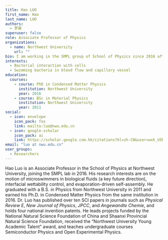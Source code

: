 ```yaml
---
title: Hao LUO
first_name: Hao
last_name: LUO
authors:
  - 罗昊
superuser: false
role: Associate Professor of Physics
organizations:
  - name: Northwest University
    url: ""
bio: I am working in the SMPL group of School of Physics since 2016 after my PhD study. My topics maintly aling to the bacterial interaction with cells and tissue, for the purpose of medical application, including filter of bacteria in tubing and channel, and the infection of bacteria inside capillary vessel.
interests:
  - Bacterial interaction with cells
  - Swimming bacteria in blood flow and capillary vessel
education:
  courses:
    - course: PhD in Condensed Matter Physics
      institution: Northwest University
      year: 2016
    - course: BSc in Material Physics
      institution: Northwest University
      year: 2011
social:
  - icon: envelope
    icon_pack: fas
    link: mailto:luo@nwu.edu.cn
  - icon: google-scholar
    icon_pack: ai
    link: https://scholar.google.com.hk/citations?hl=zh-CN&user=wxk_U5MAAAAJ
email: "luo at nwu.edu.cn"
user_groups:
  - Researchers
---
```


Hao Luo is an Associate Professor in the School of Physics at Northwest University, joining the SMPL lab in 2016. His research interests are on the motion of microswimmers in biological fluids (a key future direction), interfacial wettability control, and evaporation-driven self-assembly. He graduated with a B.S. in Physics from Northwest University in 2011 and earned his Ph.D. in Condensed Matter Physics from the same institution in 2016. Dr. Luo has published over ten SCI papers in journals such as *Physical Review E*, *New Journal of Physics*, *JPCC*,  and *Angewandte Chemie*, and holds four national invention patents. He leads projects funded by the National Natural Science Foundation of China and Shaanxi Provincial Natural Science Foundation, received the “Northwest University Young Academic Talent” award, and teaches undergraduate courses Semiconductor Physics and Open Experimental Physics.
